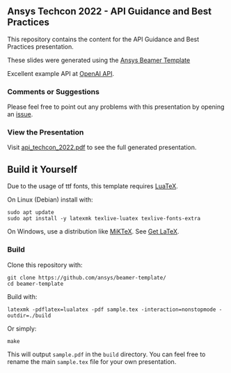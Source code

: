## Ansys Techcon 2022 - API Guidance and Best Practices

This repository contains the content for the API Guidance and Best Practices presentation.

These slides were generated using the [Ansys Beamer Template](https://github.com/ansys/beamer-template)

Excellent example API at [OpenAI API](https://openai.com/blog/openai-api/).

### Comments or Suggestions

Please feel free to point out any problems with this presentation by opening an [issue](https://github.com/ansys/techcon-2022-api-presentation/issues).

### View the Presentation

Visit [api_techcon_2022.pdf](https://ansys.github.io/techcon-2022-api-presentation/api_techcon_2022.pdf) to see the full generated presentation.

## Build it Yourself

Due to the usage of ttf fonts, this template requires [LuaTeX](https://www.luatex.org/).

On Linux (Debian) install with:

```
sudo apt update
sudo apt install -y latexmk texlive-luatex texlive-fonts-extra
```

On Windows, use a distribution like [MiKTeX](http://miktex.org/). See [Get LaTeX](https://www.latex-project.org/get/).


### Build

Clone this repository with:
```
git clone https://github.com/ansys/beamer-template/
cd beamer-template
```

Build with:

```
latexmk -pdflatex=lualatex -pdf sample.tex -interaction=nonstopmode -outdir=./build
```

Or simply:
```
make
```

This will output `sample.pdf` in the `build` directory. You can feel free to rename the main `sample.tex` file for your own presentation.
